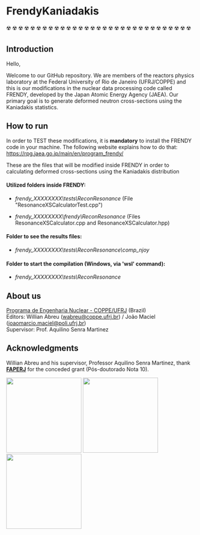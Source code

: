 # FrendyKaniadakis
:radioactive: :radioactive: :radioactive: :radioactive: :radioactive: :radioactive: :radioactive: :radioactive: :radioactive: :radioactive: :radioactive: :radioactive: :radioactive: :radioactive: :radioactive: :radioactive: :radioactive: :radioactive: :radioactive: :radioactive: :radioactive: :radioactive: :radioactive: :radioactive: :radioactive: :radioactive: :radioactive: :radioactive: :radioactive: :radioactive: :radioactive:  

## Introduction

Hello, 


Welcome to our GitHub repository. We are members of the reactors physics laboratory at the Federal University of Rio de Janeiro (UFRJ/COPPE) and this is our modifications in the nuclear data processing code called FRENDY, developed by the Japan Atomic Energy Agency (JAEA). Our primary goal is to generate deformed neutron cross-sections using the Kaniadakis statistics.

## How to run

In order to TEST these modifications, it is **mandatory** to install the FRENDY code in your machine. The following website explains how to do that:
https://rpg.jaea.go.jp/main/en/program_frendy/

These are the files that will be modified inside FRENDY
in order to calculating deformed cross-sections using the Kaniadakis distribution

#### Utilized folders inside FRENDY:

* _frendy_XXXXXXXX\tests\ReconResonance_ (File "ResonanceXSCalculatorTest.cpp")

* _frendy_XXXXXXXX\frendy\ReconResonance_ (Files ResonanceXSCalculator.cpp and ResonanceXSCalculator.hpp)

#### Folder to see the results files:

* _frendy_XXXXXXXX\tests\ReconResonance\comp_njoy_

#### Folder to start the compilation (Windows, via 'wsl' command):

* _frendy_XXXXXXXX\tests\ReconResonance_

## About us

[Programa de Engenharia Nuclear - COPPE/UFRJ](http://www.con.ufrj.br/) (Brazil)    
Editors: Willian Abreu (wabreu@coppe.ufrj.br) / João Maciel (joaomarcio.maciel@poli.ufrj.br)    
Supervisor: Prof. Aquilino Senra Martinez  

## Acknowledgments

Willian Abreu and his supervisor, Professor Aquilino Senra Martinez, thank [**FAPERJ**](https://www.faperj.br/) for the conceded grant (Pós-doutorado Nota 10). 

<img src="http://www.con.ufrj.br/wp-content/uploads/2015/07/logo.gif" width="200"> <img src="https://www.faperj.br/downloads/logomarcas/logo.jpg" width="200" style="text-align:center">  <img src="https://upload.wikimedia.org/wikipedia/pt/1/1e/Logo_COPPE_-_UFRJ.jpg" width="200" style="text-align:center">





